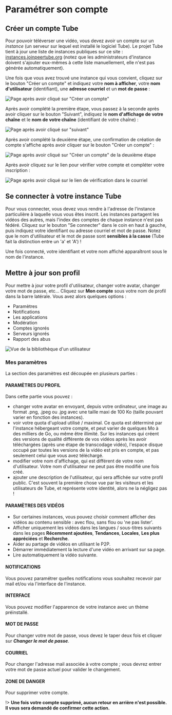 # Paramétrer son compte

## Créer un compte Tube

Pour pouvoir téléverser une vidéo, vous devez avoir un compte sur un _instance_ (un serveur sur lequel est installé le logiciel Tube). Le projet Tube tient à jour une liste de
instances publiques sur ce site : [instances.joinpeertube.org](https://instances.joinpeertube.org/instances) (notez que les administrateurs d'instance doivent s'ajouter eux-mêmes à cette liste manuellement, elle n'est pas générée automatiquement).

Une fois que vous avez trouvé une instance qui vous convient, cliquez sur le bouton "Créer un compte" et indiquez votre **nom à afficher**,  votre **nom d'utilisateur** (identifiant), une **adresse courriel** et un **mot de passe** :

![Page après avoir cliqué sur "Créer un compte"](./assets/fr-profile-registration-01.png)

Après avoir complété la première étape, vous passez à la seconde après avoir cliquer sur le bouton "Suivant", indiquez le **nom d'affichage de votre chaîne** et le **nom de votre chaîne** (identifiant de votre chaîne) :

![Page après avoir cliqué sur "suivant"](./assets/fr-profile-registration-02.png)

Après avoir complété la deuxième étape, une confirmation de création de compte s'affiche après avoir cliquer sur le bouton "Créer un compte" :

![Page après avoir cliqué sur "Créer un compte" de la deuxième étape](./assets/fr-profile-registration-03.png)

Après avoir cliquez sur le lien pour vérifier votre compte et compléter votre inscription :

![Page après avoir cliqué sur le lien de vérification dans le courriel](./assets/fr-profile-registration-04.png)


## Se connecter à votre instance Tube

Pour vous connecter, vous devez vous rendre à l'adresse de l'instance particulière à laquelle vous vous êtes inscrit. Les instances partagent les vidéos des autres, mais
l'index des comptes de chaque instance n'est pas fédéré. Cliquez sur le bouton "Se connecter" dans le coin en haut à gauche, puis indiquez votre identifiant ou adresse courriel et mot de passe. Notez que le nom d'utilisateur et le mot de passe sont **sensibles à la casse** (Tube fait la distinction entre un 'a' et 'A') !

Une fois connecté, votre identifiant et votre nom affiché apparaîtront sous le nom de l'instance.

## Mettre à jour son profil

Pour mettre à jour votre profil d'utilisateur, changer votre avatar, changer votre mot de passe, etc… Cliquez sur <i data-feather="user"></i> **Mon compte** sous votre nom de profil dans la barre latérale. Vous avez alors quelques options :

*  Paramètres
*  Notifications
*  Les applications
*  Modération
  * Comptes ignorés
  * Serveurs ignorés
  * Rapport des abus

![Vue de la bibliothèque d'un utilisateur](./assets/fr-profile-library.png)

### Mes paramètres

La section des paramètres est découpée en plusieurs parties :

#### PARAMÈTRES DU PROFIL

Dans cette partie vous pouvez :

* changer votre avatar en envoyant, depuis votre ordinateur, une image au format .png, .jpeg ou .jpg avec une taille maxi de 100 Ko (taille pouvant varier en fonction des instances).
* voir votre quota d'upload utilisé / maximal. Ce quota est déterminé par l'instance hébergeant votre compte, et peut varier de quelques Mo à des milliers de Go,
ou même être illimité. Sur les instances qui créent des versions de qualité différente de vos vidéos après les avoir téléchargées (après une étape de transcodage vidéo),
l'espace disque occupé par toutes les versions de la vidéo est pris en compte, et pas seulement celui que vous avez téléchargé.
* modifier votre nom d'affichage, qui est différent de votre nom d'utilisateur. Votre nom d'utilisateur ne peut pas être modifié une fois créé.
* ajouter une description de l'utilisateur, qui sera affichée sur votre profil public. C'est souvent la première chose vue par les visiteurs et les utilisateurs de Tube, et représente votre identité, alors ne la négligez pas !

#### PARAMÈTRES DES VIDÉOS

* Sur certaines instances, vous pouvez choisir comment afficher des vidéos au contenu sensible : avec flou, sans flou ou 'ne pas lister'.
* Afficher uniquement les vidéos dans les langues / sous-titres suivants dans les pages **Récemment ajoutées**, **Tendances**, **Locales**, **Les plus appréciées** et **Recherche**.
* Aider au partage de vidéos en utilisant le P2P.
* Démarrer immédiatement la lecture d'une vidéo en arrivant sur sa page.
* Lire automatiquement la vidéo suivante.

#### NOTIFICATIONS

Vous pouvez paramétrer quelles notifications vous souhaitez recevoir par mail et/ou via l'interface de l'instance.

#### INTERFACE

Vous pouvez modifier l'apparence de votre instance avec un thème préinstallé.

#### MOT DE PASSE

Pour changer votre mot de passe, vous devez le taper deux fois et cliquer sur **_Changer le mot de passe_**.

#### COURRIEL

Pour changer l'adresse mail associée à votre compte ; vous devrez entrer votre mot de passe actuel pour valider le changement.

#### ZONE DE DANGER

Pour supprimer votre compte.

!> **Une fois votre compte supprimé, aucun retour en arrière n'est possible. Il vous sera demandé de confirmer cette action.**
